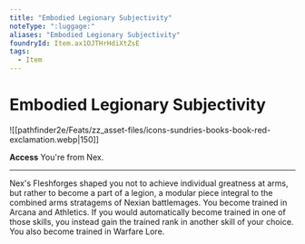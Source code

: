 ```yaml
---
title: "Embodied Legionary Subjectivity"
noteType: ":luggage:"
aliases: "Embodied Legionary Subjectivity"
foundryId: Item.ax1OJTHrHdiXtZsE
tags:
  - Item
---
```


# Embodied Legionary Subjectivity
![[pathfinder2e/Feats/zz_asset-files/icons-sundries-books-book-red-exclamation.webp|150]]

**Access** You're from Nex.

* * *

Nex's Fleshforges shaped you not to achieve individual greatness at arms, but rather to become a part of a legion, a modular piece integral to the combined arms stratagems of Nexian battlemages. You become trained in Arcana and Athletics. If you would automatically become trained in one of those skills, you instead gain the trained rank in another skill of your choice. You also become trained in Warfare Lore.
